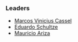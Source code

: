 ### Leaders
* [Marcos Vinicius Cassel](mailto:marcos.cassel@owasp.org)
* [Eduardo Schultze](mailto:eduardo.schultze@owasp.org)
* [Mauricio Ariza](mailto:mauricio.ariza@owasp.org)
